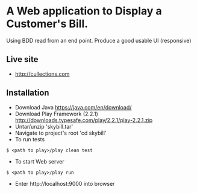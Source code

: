 A Web application to Display a Customer's Bill.
===================================================
Using BDD read from an end point. Produce a good usable UI (responsive)

Live site
---------

* http://cullections.com

Installation
-----------

* Download Java https://java.com/en/download/
* Download Play Framework (2.2.1) http://downloads.typesafe.com/play/2.2.1/play-2.2.1.zip
* Untar/unzip 'skybill.tar'
* Navigate to project's root 'cd skybill'
* To run tests
```
$ <path to play>/play clean test
```
* To start Web server
```
$ <path to play>/play run
```

* Enter http://localhost:9000 into browser 


